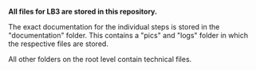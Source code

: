 **All files for LB3 are stored in this repository.**

The exact documentation for the individual steps is stored in the "documentation" folder.
This contains a "pics" and "logs" folder in which the respective files are stored.

All other folders on the root level contain technical files.